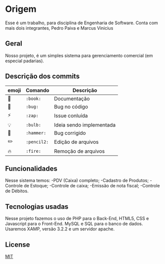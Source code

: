 # Origem

Esse é um trabalho, para disciplina de Engenharia de Software. Conta com mais dois integrantes, Pedro Paiva e Marcus Vinicius

## Geral

Nosso projeto, é um simples sistema para gerenciamento comercial (em especial padarias).

## Descrição dos commits

| emoji | Comando | Descrição | 
| ----- | ------- | --------- |
| :book: | `:book:` | Documentação | 
| :bug: | `:bug:` | Bug no código | 
| :zap: | `:zap:` | Issue conluída | 
| :bulb: | `:bulb:` | Ideia sendo implementada | 
| :hammer: | `:hammer:` | Bug corrigido | 
| :pencil2: | `:pencil2:` | Edição de arquivos | 
| :fire: | `:fire:` | Remoção de arquivos | 

## Funcionalidades



Nesse sistema temos: 
-PDV (Caixa) completo;
-Cadastro de Produtos;
-Controle de Estoque;
-Controle de caixa;
-Emissão de nota fiscal;
-Controle de Débitos.

## Tecnologias usadas

Nesse projeto fazemos o uso de PHP para o Back-End, HTML5, CSS e Javascript para o Front-End. MySQL e SQL para o banco de dados.
Usaremos XAMP, versão 3.2.2 e um servidor apache.


## License
[MIT](https://choosealicense.com/licenses/mit/)